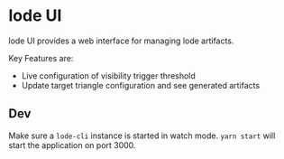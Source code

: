 # lode UI

lode UI provides a web interface for managing lode artifacts.

Key Features are:

- Live configuration of visibility trigger threshold
- Update target triangle configuration and see generated artifacts

## Dev

Make sure a `lode-cli` instance is started in watch mode.
`yarn start` will start the application on port 3000.
